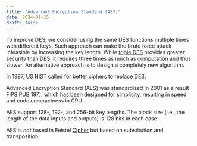 ```yaml
---
title: "Advanced Encryption Standard (AES)"
date: 2024-01-15
draft: false
---
```

To improve [DES](/des), we consider using
the same DES functions multiple times with different keys.
Such approach can make the brute force attack infeasible by increasing the key length.
While [triple DES](/triple-des) provides greater [security](/security) than DES,
it requires three times as much as computation and thus slower.
An alternative approach is to design a completely new algorithm.

In 1997, US NIST called for better ciphers to replace DES.

Advanced Encryption Standard (AES) was standardized in 2001 as a result
[FIPS PUB 197](https://csrc.nist.gov/pubs/fips/197/final)),
which has been designed for simplicity, resulting in speed and code
compactness in CPU.

AES support 128-, 192-, and 256-bit key lengths.
The block size (i.e., the length of the data inputs and outputs) is 128
bits in each case.

AES is *not* based in Feistel [Cipher](/ciphers) but based on
substitution and transposition.
